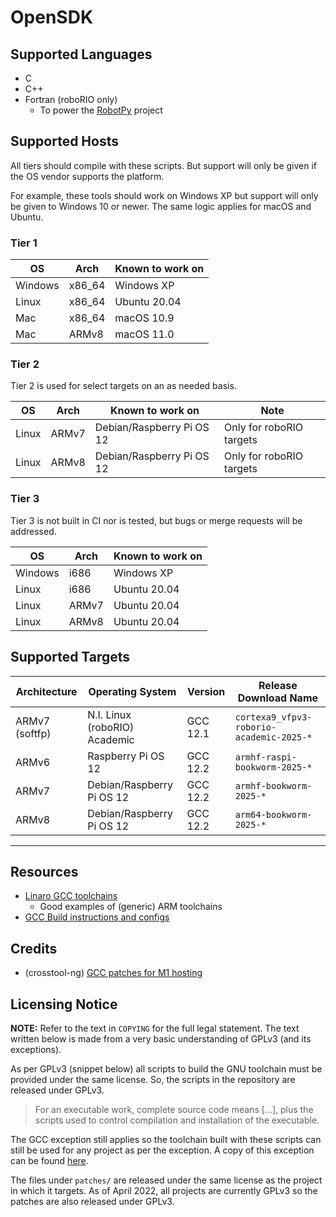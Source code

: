 # OpenSDK

## Supported Languages
  * C
  * C++
  * Fortran (roboRIO only)
    * To power the [RobotPy](https://github.com/robotpy) project

## Supported Hosts

All tiers should compile with these scripts. But support will only
be given if the OS vendor supports the platform.

For example, these tools should work on Windows XP but support
will only be given to Windows 10 or newer. The same logic applies
for macOS and Ubuntu.

### Tier 1

| OS      | Arch   | Known to work on |
| ------- | ------ | ---------------- |
| Windows | x86_64 | Windows XP       |
| Linux   | x86_64 | Ubuntu 20.04     |
| Mac     | x86_64 | macOS 10.9       |
| Mac     | ARMv8  | macOS 11.0       |

### Tier 2

Tier 2 is used for select targets on an as needed basis.

| OS    | Arch  | Known to work on          | Note                     |
| ----- | ----- | ------------------------- | ------------------------ |
| Linux | ARMv7 | Debian/Raspberry Pi OS 12 | Only for roboRIO targets |
| Linux | ARMv8 | Debian/Raspberry Pi OS 12 | Only for roboRIO targets |

### Tier 3

Tier 3 is not built in CI nor is tested, but bugs or merge requests will be addressed.

| OS      | Arch  | Known to work on |
| ------- | ----- | ---------------- |
| Windows | i686  | Windows XP       |
| Linux   | i686  | Ubuntu 20.04     |
| Linux   | ARMv7 | Ubuntu 20.04     |
| Linux   | ARMv8 | Ubuntu 20.04     |

## Supported Targets

| Architecture   | Operating System              | Version  | Release Download Name                    |
| -------------- | ----------------------------- | -------- | ---------------------------------------- |
| ARMv7 (softfp) | N.I. Linux (roboRIO) Academic | GCC 12.1 | `cortexa9_vfpv3-roborio-academic-2025-*` |
| ARMv6          | Raspberry Pi OS 12            | GCC 12.2 | `armhf-raspi-bookworm-2025-*`            |
| ARMv7          | Debian/Raspberry Pi OS 12     | GCC 12.2 | `armhf-bookworm-2025-*`                  |
| ARMv8          | Debian/Raspberry Pi OS 12     | GCC 12.2 | `arm64-bookworm-2025-*`                  |

-----

## Resources
  * [Linaro GCC toolchains](https://releases.linaro.org/components/toolchain/binaries/)
    * Good examples of (generic) ARM toolchains
  * [GCC Build instructions and configs](https://gcc.gnu.org/install/)

## Credits
  * (crosstool-ng) [GCC patches for M1 hosting](https://github.com/crosstool-ng/crosstool-ng/)

## Licensing Notice

**NOTE:** Refer to the text in `COPYING` for the full legal statement. The text written
below is made from a very basic understanding of GPLv3 (and its exceptions).

As per GPLv3 (snippet below) all scripts to build the GNU toolchain must be provided
under the same license. So, the scripts in the repository are released under GPLv3.

> For an executable work, complete source code means [...], plus the
> scripts used to control compilation and installation of the executable.

The GCC exception still applies so the toolchain built with these scripts can still
be used for any project as per the exception. A copy of this exception can be found
[here](https://github.com/gcc-mirror/gcc/blob/master/COPYING.RUNTIME).

The files under `patches/` are released under the same license as the project in which
it targets. As of April 2022, all projects are currently GPLv3 so the patches are also
released under GPLv3. 
